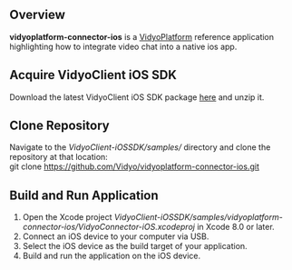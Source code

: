 ## Overview
**vidyoplatform-connector-ios** is a [VidyoPlatform](https://vidyo.github.io/vidyoplatform.github.io) reference application highlighting how to integrate video chat into a native ios app.

## Acquire VidyoClient iOS SDK
Download the latest VidyoClient iOS SDK package [here](https://static.vidyo.io/latest/package/VidyoClient-iOSSDK.zip) and unzip it.

## Clone Repository
Navigate to the *VidyoClient-iOSSDK/samples/* directory and clone the repository at that location:<br/>
git clone https://github.com/Vidyo/vidyoplatform-connector-ios.git

## Build and Run Application
1. Open the Xcode project *VidyoClient-iOSSDK/samples/vidyoplatform-connector-ios/VidyoConnector-iOS.xcodeproj* in Xcode 8.0 or later.
2. Connect an iOS device to your computer via USB.
3. Select the iOS device as the build target of your application.
4. Build and run the application on the iOS device.
